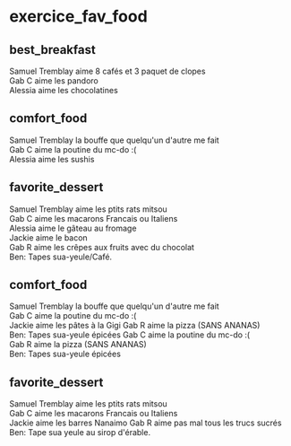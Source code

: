 # exercice_fav_food


## best_breakfast
Samuel Tremblay aime 8 cafés et 3 paquet de clopes  
Gab C aime les pandoro  
Alessia aime les chocolatines  
## comfort_food
Samuel Tremblay la bouffe que quelqu'un d'autre me fait  
Gab C aime la poutine du mc-do :(  
Alessia aime les sushis  
## favorite_dessert
Samuel Tremblay aime les ptits rats mitsou  
Gab C aime les macarons Francais ou Italiens  
Alessia aime le gâteau au fromage  
Jackie aime le bacon  
Gab R aime les crêpes aux fruits avec du chocolat  
Ben: Tapes sua-yeule/Café.
## comfort_food
Samuel Tremblay la bouffe que quelqu'un d'autre me fait  
Gab C aime la poutine du mc-do :(    
Jackie aime les pâtes à la Gigi 
Gab R aime la pizza (SANS ANANAS)  
Ben: Tapes sua-yeule épicées
Gab C aime la poutine du mc-do :(  
Gab R aime la pizza (SANS ANANAS) <br/>
Ben: Tapes sua-yeule épicées <br/>
## favorite_dessert
Samuel Tremblay aime les ptits rats mitsou  
Gab C aime les macarons Francais ou Italiens  
Jackie aime les barres Nanaimo
Gab R aime pas mal tous les trucs sucrés  
Ben: Tape sua yeule au sirop d'érable.
